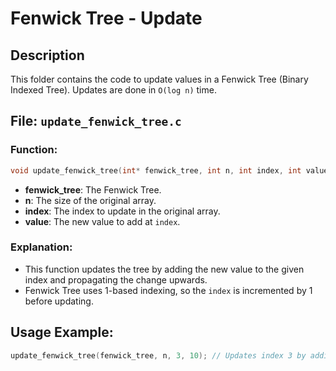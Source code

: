 # Fenwick Tree - Update

## Description
This folder contains the code to update values in a Fenwick Tree (Binary Indexed Tree). Updates are done in `O(log n)` time.

## File: `update_fenwick_tree.c`

### Function:

```c
void update_fenwick_tree(int* fenwick_tree, int n, int index, int value);
```
- **fenwick_tree**: The Fenwick Tree.
- **n**: The size of the original array.
- **index**: The index to update in the original array.
- **value**: The new value to add at `index`.

### Explanation:
- This function updates the tree by adding the new value to the given index and propagating the change upwards.
- Fenwick Tree uses 1-based indexing, so the `index` is incremented by 1 before updating.

## Usage Example:
```c
update_fenwick_tree(fenwick_tree, n, 3, 10); // Updates index 3 by adding 10
```